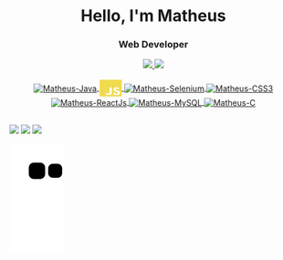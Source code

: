 <h1 align="center"> Hello, I'm Matheus </h1>
<h3 align="center"> Web Developer </h3>

<div align="center">
  <a href="https://github.com/matheusbruns">
  <img height="150px" src="https://github-readme-stats.vercel.app/api?username=matheusbruns&show_icons=true&theme=dark&include_all_commits=true&count_private=true"/>
  <img height="150px" src="https://github-readme-stats.vercel.app/api/top-langs/?username=matheusbruns&layout=compact&langs_count=7&theme=dark"/>
</div>
  
<div style="display:  inline_block"  align="center"><br>
  
  <a href="https://docs.oracle.com/en/java/">
    <img align="center"  alt="Matheus-Java" height="50" width="40"  src="https://cdn.jsdelivr.net/gh/devicons/devicon/icons/java/java-original.svg" />
  </a>
  <a href="https://developer.mozilla.org/pt-BR/docs/Web/JavaScript">
    <img align="center"  alt="Matheus-Js" height="30" width="40" src="https://raw.githubusercontent.com/devicons/devicon/master/icons/javascript/javascript-plain.svg"/>
  </a>
  <a href="https://www.selenium.dev/">
    <img align="center"  alt="Matheus-Selenium" height="30" width="40"  src="https://cdn.jsdelivr.net/gh/devicons/devicon/icons/selenium/selenium-original.svg" />
  </a>
  <a href = "https://developer.mozilla.org/pt-BR/docs/Web/CSS">
    <img align="center"  alt="Matheus-CSS3" height="30" width="40"  src="https://cdn.jsdelivr.net/gh/devicons/devicon/icons/css3/css3-original.svg"/>
  </a>
  <a href="https://pt-br.reactjs.org/">
    <img align="center"  alt="Matheus-ReactJs" height="50" width="40"  src="https://cdn.jsdelivr.net/gh/devicons/devicon/icons/react/react-original.svg"/>
  </a>
  <a href = "https://www.mysql.com/">  
    <img align="center"  alt="Matheus-MySQL" height="50" width="40"  src="https://cdn.jsdelivr.net/gh/devicons/devicon/icons/mysql/mysql-original-wordmark.svg"/>
  </a>
  <a href = "https://www.w3schools.com/c/">
    <img align="center"  alt="Matheus-C" height="40" width="40"  src="https://cdn.jsdelivr.net/gh/devicons/devicon/icons/c/c-original.svg" />
  </a>
</div>
  
  ##
  
<div> 
   <a href="https://www.instagram.com/matheus_bruns/" target="_blank"><img src="https://img.shields.io/badge/-Instagram-%23E4405F?style=for-the-badge&logo=instagram&logoColor=white" target="_blank"></a>
   <a href = "mailto:matheus.rbruns@gmail.com"><img src="https://img.shields.io/badge/-Gmail-%23333?style=for-the-badge&logo=gmail&logoColor=white" target="_blank"></a>
   <a href="https://www.linkedin.com/in/matheus-bruns/" target="_blank"><img src="https://img.shields.io/badge/-LinkedIn-%230077B5?style=for-the-badge&logo=linkedin&logoColor=white"  target="_blank"></a> 
 
  ![Snake animation](https://github.com/matheusbruns/matheusbruns/blob/output/github-contribution-grid-snake.svg)

</div>
  
